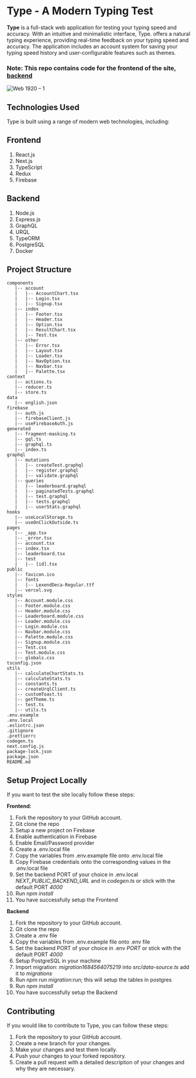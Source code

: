 # Type - A Modern Typing Test

**Type** is a full-stack web application for testing your typing speed and accuracy. With an intuitive and minimalistic interface, Type. offers a natural typing experience, providing real-time feedback on your typing speed and accuracy. The application includes an account system for saving your typing speed history and user-configurable features such as themes.

### Note: This repo contains code for the frontend of the site, [backend](https://github.com/Rohith-JN/type-backend)

![Web 1920 – 1](https://github.com/Rohith-JN/type/assets/78314165/3b85bfb1-6bb2-4b0a-be96-27698f9eaa1e)

## Technologies Used
Type is built using a range of modern web technologies, including:

## Frontend

1) React.js
2) Next.js
3) TypeScript
4) Redux
5) Firebase
  
## Backend

1) Node.js
2) Express.js
3) GraphQL
4) URQL
5) TypeORM
6) PostgreSQL
7) Docker

## Project Structure

```
components
   |-- account
   |   |-- AccountChart.tsx
   |   |-- Login.tsx
   |   |-- Signup.tsx
   |-- index
   |   |-- Footer.tsx
   |   |-- Header.tsx
   |   |-- Option.tsx
   |   |-- ResultChart.tsx
   |   |-- Test.tsx
   |-- other
   |   |-- Error.tsx
   |   |-- Layout.tsx
   |   |-- Loader.tsx
   |   |-- NavOption.tsx
   |   |-- Navbar.tsx
   |   |-- Palette.tsx
context
   |-- actions.ts
   |-- reducer.ts
   |-- store.ts
data
   |-- english.json 
firebase
   |-- auth.js
   |-- firebaseClient.js
   |-- useFirebaseAuth.js
generated
   |-- fragment-masking.ts
   |-- gql.ts
   |-- graphql.ts
   |-- index.ts
graphql
   |-- mutations
   |   |-- createTest.graphql
   |   |-- register.graphql
   |   |-- validate.graphql
   |-- queries
   |   |-- leaderboard.graphql
   |   |-- paginatedTests.graphql
   |   |-- test.graphql
   |   |-- tests.graphql
   |   |-- userStats.graphql
hooks
   |-- useLocalStorage.ts
   |-- useOnClickOutside.ts
pages
   |-- _app.tsx
   |-- _error.tsx
   |-- account.tsx
   |-- index.tsx
   |-- leaderboard.tsx
   |-- test
   |   |-- [id].tsx
public
   |-- favicon.ico
   |-- fonts
   |   |-- LexendDeca-Regular.ttf
   |-- vercel.svg
styles
   |-- Account.module.css
   |-- Footer.module.css
   |-- Header.module.css
   |-- Leaderboard.module.css
   |-- Loader.module.css
   |-- Login.module.css
   |-- Navbar.module.css
   |-- Palette.module.css
   |-- Signup.module.css
   |-- Test.css
   |-- Test.module.css
   |-- globals.css
tsconfig.json
utils
   |-- calculateChartStats.ts
   |-- calculateStats.ts
   |-- constants.ts
   |-- createUrqlClient.ts
   |-- customToast.ts
   |-- getTheme.ts
   |-- test.ts
   |-- utils.ts
.env.example
.env.local
.eslintrc.json
.gitignore
.prettierrc
codegen.ts
next.config.js
package-lock.json
package.json
README.md
```

## Setup Project Locally

If you want to test the site locally follow these steps:

**Frontend:**

1) Fork the repository to your GitHub account.
2) Git clone the repo
3) Setup a new project on Firebase
4) Enable authentication in Firebase
5) Enable Email/Password provider
6) Create a .env.local file 
7) Copy the variables from .env.example file onto .env.local file
8) Copy Firebase credentials onto the corresponding values in the .env.local file
9) Set the backend PORT of your choice in .env.local *NEXT_PUBLIC_BACKEND_URL* and in *codegen.ts* or stick with the default PORT *4000*
10) Run *npm install*
11) You have successfully setup the Frontend

**Backend**

1) Fork the repository to your GitHub account.
2) Git clone the repo
3) Create a .env file 
4) Copy the variables from .env.example file onto .env file
5) Set the backend PORT of your choice in .env *PORT* or stick with the default PORT *4000*
6) Setup PostgreSQL in your machine
7) Import migration: *migration1684564075219* into *src/data-source.ts* add it to *migrations* 
8) Run *npm run migration:run*; this will setup the tables in postgres
9) Run *npm install*
10) You have successfully setup the Backend

## Contributing

If you would like to contribute to Type, you can follow these steps:

1) Fork the repository to your GitHub account.
2) Create a new branch for your changes.
3) Make your changes and test them locally.
4) Push your changes to your forked repository.
5) Create a pull request with a detailed description of your changes and why they are necessary.

